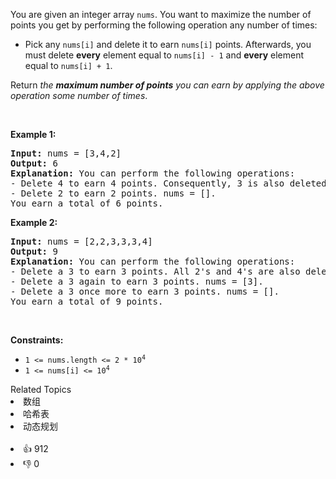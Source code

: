 <p>You are given an integer array <code>nums</code>. You want to maximize the number of points you get by performing the following operation any number of times:</p>

<ul> 
 <li>Pick any <code>nums[i]</code> and delete it to earn <code>nums[i]</code> points. Afterwards, you must delete <b>every</b> element equal to <code>nums[i] - 1</code> and <strong>every</strong> element equal to <code>nums[i] + 1</code>.</li> 
</ul>

<p>Return <em>the <strong>maximum number of points</strong> you can earn by applying the above operation some number of times</em>.</p>

<p>&nbsp;</p> 
<p><strong class="example">Example 1:</strong></p>

<pre>
<strong>Input:</strong> nums = [3,4,2]
<strong>Output:</strong> 6
<strong>Explanation:</strong> You can perform the following operations:
- Delete 4 to earn 4 points. Consequently, 3 is also deleted. nums = [2].
- Delete 2 to earn 2 points. nums = [].
You earn a total of 6 points.
</pre>

<p><strong class="example">Example 2:</strong></p>

<pre>
<strong>Input:</strong> nums = [2,2,3,3,3,4]
<strong>Output:</strong> 9
<strong>Explanation:</strong> You can perform the following operations:
- Delete a 3 to earn 3 points. All 2's and 4's are also deleted. nums = [3,3].
- Delete a 3 again to earn 3 points. nums = [3].
- Delete a 3 once more to earn 3 points. nums = [].
You earn a total of 9 points.</pre>

<p>&nbsp;</p> 
<p><strong>Constraints:</strong></p>

<ul> 
 <li><code>1 &lt;= nums.length &lt;= 2 * 10<sup>4</sup></code></li> 
 <li><code>1 &lt;= nums[i] &lt;= 10<sup>4</sup></code></li> 
</ul>

<div><div>Related Topics</div><div><li>数组</li><li>哈希表</li><li>动态规划</li></div></div><br><div><li>👍 912</li><li>👎 0</li></div>
